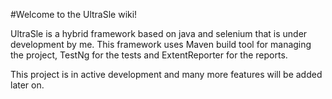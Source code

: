 #Welcome to the UltraSle wiki!

UltraSle is a hybrid framework based on java and selenium that is under development by me. This framework uses Maven build tool for managing the project, TestNg for the tests and ExtentReporter for the reports.

This project is in active development and many more features will be added later on.
